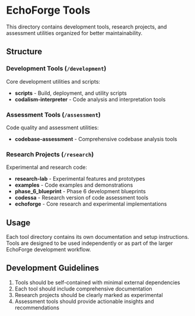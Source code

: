 # EchoForge Tools

This directory contains development tools, research projects, and assessment utilities organized for better maintainability.

## Structure

### Development Tools (`/development`)
Core development utilities and scripts:
- **scripts** - Build, deployment, and utility scripts
- **codalism-interpreter** - Code analysis and interpretation tools

### Assessment Tools (`/assessment`)
Code quality and assessment utilities:
- **codebase-assessment** - Comprehensive codebase analysis tools

### Research Projects (`/research`)
Experimental and research code:
- **research-lab** - Experimental features and prototypes
- **examples** - Code examples and demonstrations
- **phase_6_blueprint** - Phase 6 development blueprints
- **codessa** - Research version of code assessment tools
- **echoforge** - Core research and experimental implementations

## Usage

Each tool directory contains its own documentation and setup instructions. Tools are designed to be used independently or as part of the larger EchoForge development workflow.

## Development Guidelines

1. Tools should be self-contained with minimal external dependencies
2. Each tool should include comprehensive documentation
3. Research projects should be clearly marked as experimental
4. Assessment tools should provide actionable insights and recommendations